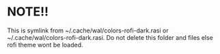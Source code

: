 # NOTE!!

This is symlink from ~/.cache/wal/colors-rofi-dark.rasi or ~/.cache/wal/colors-rofi-dark.rasi. Do not delete this folder and files else rofi theme wont be loaded.
